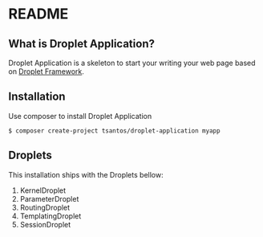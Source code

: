 README
======

What is Droplet Application?
--------------------------

Droplet Application is a skeleton to start your writing your web page based on [Droplet Framework][1].


Installation
------------

Use composer to install Droplet Application

    $ composer create-project tsantos/droplet-application myapp

Droplets
--------

This installation ships with the Droplets bellow:

1. KernelDroplet
2. ParameterDroplet
3. RoutingDroplet
4. TemplatingDroplet
5. SessionDroplet

[1]: https://github.com/tsantos84/droplet-framework
